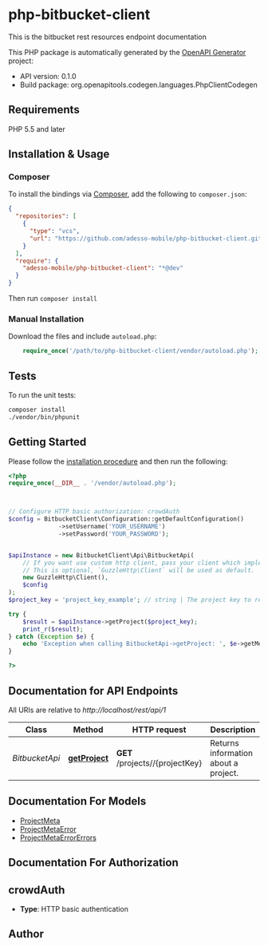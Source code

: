 # php-bitbucket-client

This is the bitbucket rest resources endpoint documentation

This PHP package is automatically generated by the [OpenAPI Generator](https://openapi-generator.tech) project:

- API version: 0.1.0
- Build package: org.openapitools.codegen.languages.PhpClientCodegen

## Requirements

PHP 5.5 and later

## Installation & Usage

### Composer

To install the bindings via [Composer](http://getcomposer.org/), add the following to `composer.json`:

```json
{
  "repositories": [
    {
      "type": "vcs",
      "url": "https://github.com/adesso-mobile/php-bitbucket-client.git"
    }
  ],
  "require": {
    "adesso-mobile/php-bitbucket-client": "*@dev"
  }
}
```

Then run `composer install`

### Manual Installation

Download the files and include `autoload.php`:

```php
    require_once('/path/to/php-bitbucket-client/vendor/autoload.php');
```

## Tests

To run the unit tests:

```bash
composer install
./vendor/bin/phpunit
```

## Getting Started

Please follow the [installation procedure](#installation--usage) and then run the following:

```php
<?php
require_once(__DIR__ . '/vendor/autoload.php');



// Configure HTTP basic authorization: crowdAuth
$config = BitbucketClient\Configuration::getDefaultConfiguration()
              ->setUsername('YOUR_USERNAME')
              ->setPassword('YOUR_PASSWORD');


$apiInstance = new BitbucketClient\Api\BitbucketApi(
    // If you want use custom http client, pass your client which implements `GuzzleHttp\ClientInterface`.
    // This is optional, `GuzzleHttp\Client` will be used as default.
    new GuzzleHttp\Client(),
    $config
);
$project_key = 'project_key_example'; // string | The project key to return information about

try {
    $result = $apiInstance->getProject($project_key);
    print_r($result);
} catch (Exception $e) {
    echo 'Exception when calling BitbucketApi->getProject: ', $e->getMessage(), PHP_EOL;
}

?>
```

## Documentation for API Endpoints

All URIs are relative to *http://localhost/rest/api/1*

Class | Method | HTTP request | Description
------------ | ------------- | ------------- | -------------
*BitbucketApi* | [**getProject**](docs/Api/BitbucketApi.md#getproject) | **GET** /projects//{projectKey} | Returns information about a project.


## Documentation For Models

 - [ProjectMeta](docs/Model/ProjectMeta.md)
 - [ProjectMetaError](docs/Model/ProjectMetaError.md)
 - [ProjectMetaErrorErrors](docs/Model/ProjectMetaErrorErrors.md)


## Documentation For Authorization



## crowdAuth


- **Type**: HTTP basic authentication


## Author



